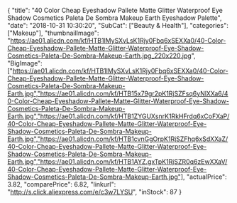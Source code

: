 {
	"title": "40 Color Cheap Eyeshadow Pallete Matte Glitter Waterproof Eye Shadow Cosmetics Paleta De Sombra Makeup Earth Eyeshadow Palette",
	"date": "2018-10-31 10:30:20",
	"SubCat": ["Beauty & Health"],
	"categories": ["Makeup"],
	"thumbnailImage": "https://ae01.alicdn.com/kf/HTB1lMySXvLsK1Rjy0Fbq6xSEXXa0/40-Color-Cheap-Eyeshadow-Pallete-Matte-Glitter-Waterproof-Eye-Shadow-Cosmetics-Paleta-De-Sombra-Makeup-Earth.jpg_220x220.jpg",
	"BigImage": ["https://ae01.alicdn.com/kf/HTB1lMySXvLsK1Rjy0Fbq6xSEXXa0/40-Color-Cheap-Eyeshadow-Pallete-Matte-Glitter-Waterproof-Eye-Shadow-Cosmetics-Paleta-De-Sombra-Makeup-Earth.jpg","https://ae01.alicdn.com/kf/HTB15x79gr2pK1RjSZFsq6yNlXXa6/40-Color-Cheap-Eyeshadow-Pallete-Matte-Glitter-Waterproof-Eye-Shadow-Cosmetics-Paleta-De-Sombra-Makeup-Earth.jpg","https://ae01.alicdn.com/kf/HTB1ZYGUXsnrK1RkHFrdq6xCoFXaP/40-Color-Cheap-Eyeshadow-Pallete-Matte-Glitter-Waterproof-Eye-Shadow-Cosmetics-Paleta-De-Sombra-Makeup-Earth.jpg","https://ae01.alicdn.com/kf/HTB1cvnGgOrpK1RjSZFhq6xSdXXaZ/40-Color-Cheap-Eyeshadow-Pallete-Matte-Glitter-Waterproof-Eye-Shadow-Cosmetics-Paleta-De-Sombra-Makeup-Earth.jpg","https://ae01.alicdn.com/kf/HTB1AYZ.gxTpK1RjSZR0q6zEwXXaV/40-Color-Cheap-Eyeshadow-Pallete-Matte-Glitter-Waterproof-Eye-Shadow-Cosmetics-Paleta-De-Sombra-Makeup-Earth.jpg"],
	"actualPrice": 3.82,
	"comparePrice": 6.82,
	"linkurl": "http://s.click.aliexpress.com/e/c3w7LYSU",
	"inStock": 87
}
